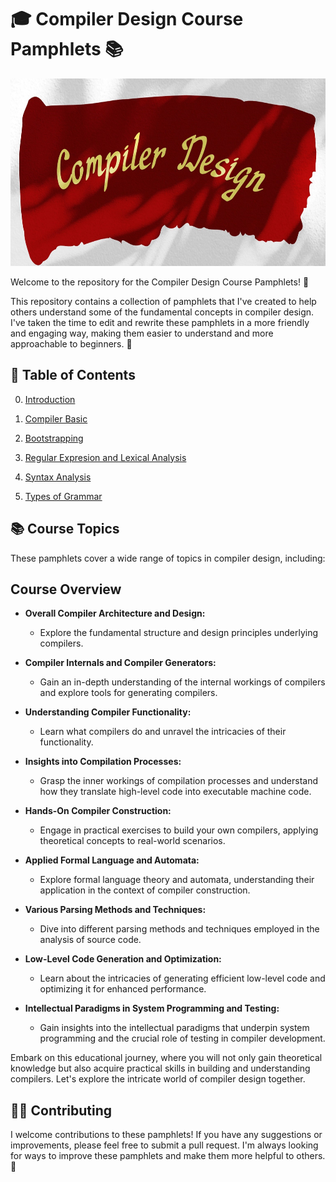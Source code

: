 

# 🎓 Compiler Design Course Pamphlets 📚

<img src="Handout/pictures/compiler-readme.jpg" height="300" width="1200" />

Welcome to the repository for the Compiler Design Course Pamphlets! 🎉

This repository contains a collection of pamphlets that I've created to help others understand some of the fundamental concepts in compiler design. I've taken the time to edit and rewrite these pamphlets in a more friendly and engaging way, making them easier to understand and more approachable to beginners. 📝

## 📖 Table of Contents

00. [Introduction](./Handout/00_Introduction.ipynb)

01. [Compiler Basic](./Handout/01_Compiler-Basic.ipynb)

02. [Bootstrapping](./Handout/02_Bootstrapping.ipynb)

03. [Regular Expresion and Lexical Analysis](./Handout/03_Regular-Expressions-and-Lexical-Analysis.ipynb)

08. [Syntax Analysis](./Handout/08_Syntax-Analysis.ipynb)

09. [Types of Grammar](./Handout/09_Types-of-Grammar.ipynb)

## 📚 Course Topics

These pamphlets cover a wide range of topics in compiler design, including:

## Course Overview


- **Overall Compiler Architecture and Design:**
  - Explore the fundamental structure and design principles underlying compilers.

- **Compiler Internals and Compiler Generators:**
  - Gain an in-depth understanding of the internal workings of compilers and explore tools for generating compilers.

- **Understanding Compiler Functionality:**
  - Learn what compilers do and unravel the intricacies of their functionality.

- **Insights into Compilation Processes:**
  - Grasp the inner workings of compilation processes and understand how they translate high-level code into executable machine code.

- **Hands-On Compiler Construction:**
  - Engage in practical exercises to build your own compilers, applying theoretical concepts to real-world scenarios.

- **Applied Formal Language and Automata:**
  - Explore formal language theory and automata, understanding their application in the context of compiler construction.

- **Various Parsing Methods and Techniques:**
  - Dive into different parsing methods and techniques employed in the analysis of source code.

- **Low-Level Code Generation and Optimization:**
  - Learn about the intricacies of generating efficient low-level code and optimizing it for enhanced performance.

- **Intellectual Paradigms in System Programming and Testing:**
  - Gain insights into the intellectual paradigms that underpin system programming and the crucial role of testing in compiler development.

Embark on this educational journey, where you will not only gain theoretical knowledge but also acquire practical skills in building and understanding compilers. Let's explore the intricate world of compiler design together.


## 👩‍💻 Contributing

I welcome contributions to these pamphlets! If you have any suggestions or improvements, please feel free to submit a pull request. I'm always looking for ways to improve these pamphlets and make them more helpful to others. 🙌
